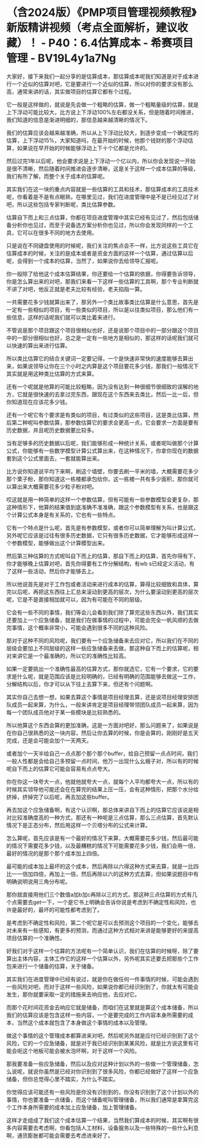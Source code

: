 # （含2024版）《PMP项目管理视频教程》新版精讲视频（考点全面解析，建议收藏）！ - P40：6.4估算成本 - 希赛项目管理 - BV19L4y1a7Ng

大家好，接下来我们一起分享的是估算成本，那估算成本呢我们知道是对于成本进行一个近似的估算对吧，它是要进行一个近似的估算，所以对你的要求没有那么高，通常来讲的话，其实做项目的估算它都有个过程。

它一般是这样做的，就说是先会做一个粗略的估算，做一个粗略量级的估算，就是上下浮动可能比较大，比方说上下浮动100%左右都没关系，但是随着时间推进，我们知道的信息是渐进明细的，那信息越来越清晰的情况下。

我们的估算应该会越来越准确，所以从上下浮动比较大，到逐步变成一个确定性的估算，上下浮动15%，大家知道吗，在最开始的时候，他那个钱财的那个浮动估算，如果说在早开始的时候能够浮动上下十个亿都是允许的。

然后过完1年以后呢，他会要求说是上下浮动一个亿以内，所以你会发现说一开始是很不清晰，然后随着时间推进会逐步清晰，这是关于这样一个成本估算的等级，我们有所了解，而整个关于成本的估算呢。

其实我们在这一块的重点内容就是一些估算的工具和技术，那估算成本的工具技术呢，你看着是不是有点眼熟，在哪里见过，我们在进度管理中是不是已经见过了对吧，所以这些包括专家判断呢，类比估算参数。

估算自下而上和三点估算，你都在项目进度管理中其实已经有见过了，然后包括储备分析你也见过，而至于说备选方案分析你也见过，所以你会发现同样的一个工具，它可以在很多不同的地方去使用。

只是说在不同键盘使用的时候呢，我们关注的焦点会不一样，比方说这些工具它在估算成本的时候，关注的是成本或者是资金方面的这样一个估算，通过估算以后呢，会得到一个成本的估算，当然了，如果说你去给领导汇报呢。

你一般除了给他这个成本估算结果，你还要给一个估算的依据，你得要告诉领导，你是怎么算出来的对吧，那我们来看一下这样一些估算的工具啊，那个专业判断就不讲了对吧，他反正就是老夫比较有经验，老夫掐指一算。

一共需要花多少钱就算出来了，那另外一个类比故事类比估算是什么意思，首先是一定有一些相似的项目，有一些类似的项目，所以是以往类似项目，那么他们有一些信息，这样的话呢我们就可以类比着来进行。

不管说是那个项目跟这个项目很相似也好，还是说那个项目中的一部分跟这个项目中的一部分很相似也好，总之是一定有一些地方是相似的，那这样的话呢我们就可以快速的算出来进行估算。

所以类比估算它的结合关键词一定要记得，一个是快速非常快的速度能够去算出来，如果说领导让你在三个小时之内算是这个项目要花多少钱，那我们一般情况下其实就是用这种类比估算的方式来算。

还有一个呢就是他算的可能比较粗略，因为没有达到一种很细节很细致的误解的地方，它就是很快速的去拿过完东西，跟现在这个东西来去类比，然后一比一后，但你知道现在应该花多少钱。

还有一个呢它有个要求是有类似的项目，有过类似的这些项目，这是类比估算，然后第二种呢叫参数估算，那参数估算它的要求会更高一点，它会要求一方面是要有历史数据，并且呢历史数据要比较多。

当有足够多的历史数据以后呢，我们能够形成一种统计关系，或者呢叫做那个计算公式，你能够有一些数学模型计算公式算出来，在这种情况下，你拿你现在的数据套到这个公式里面去，一套就能算出来。

比方说你知道说平均下来啊，刷这个墙壁，你要去刷一平米的墙，大概需要花多少那个栗子粉，那你知道这一栋楼都承包给你，这一栋楼一共有多少面积，那你就可以算出来大概需要花多少粒子粉对吧。

哎这就是用一种简单的这样一个参数估算，但有可能有一些参数模型会更复杂，那这种情形下，他算的结果值到底准确不准准确，跟这个参数模型有关系，也是跟这个计算公式本身是有关系的，它也有一些特点。

它有一个特点是什么呢，首先是有参数模型，或者你可以简单理解为叫计算公式，另外呢它应该是过往有很多历史数据，它只有很多历史数据，它才能够形成这样一个参数模型，能够做出这个计算模型出来。

然后第三种估算的方式呢叫自下而上的估算，那自下而上的估算，首先你得有下，你才能够晚上估算对吧，首先你得要有工作分解结构，有wb s已经定义活动，有了这样一些活动，然后你才能够去上。

所以他说首先是对于工作包或者活动来进行成本的估算，算得比较细致和具体，算完以后呢，再把这东西往上汇总来滚动到更高的层次，为什么要滚动到更高的层次呢，它是不是直接相加就可以，因为有可能在不同的层级。

它会有一些不同的事情，我们等会儿会看到我们除了算完这些东西以外，我们其实还要加上一个应急储备，就是我们在做事情的过程中，可能会完全一帆风顺的去做完事情，这个概率非常小，可能会遇到很多不同的这种风险。

那对于这种不同的风险呢，我们要有一个应急储备来去应对它，所以我们在不同的层级会要加上不同层级的这样一些应急储备来去做，那这种自下而上的估算呢，相对来讲它是一个最准确的，所以它的准确性比较高。

如果一定要挑出一个准确性最高的估算方式，那你就选它，它有一个要求，它的要求是什么呢，就是范围应该是比较明确的，已经有明确的范围能够去做这一工作，分解结构以后，你才可以从下往上去算下来，但还有个问题啊。

其实你自己去想一想，如果去算这个事情是项目经理去算，还是说项目经理安排团队成员一起来算，为什么，一般来讲肯定是项目经理带领团队成员一起来算，因为每一个团队成员他对于某一些模块是比较熟悉的。

所以他算这个东西会算的更加准确，这是一方面对吧好，那么问题来了，如果说是在你自己很熟悉的这一块内容，然后让你去算的时候，你是会算的，刚刚好是五天完成，还是会可能会加个一天两天。

或者加个一天半给自己一点点那个那个那个buffer，给自己预留一点点时间，我们一般人性都是会给自己多预留一点时间，他万一出现什么幺蛾子对，所以有的时候呢自下而上的估算它可能会容易有点点夸大。

你在你这一块夸大一点，他就他就夸大一点，就每个人平均都夸大一点，所以有的时候其实领导他可能还会在在算完的结果上压一压，会有这种情形，把那个水分给挤掉，挤掉完了以后呢，再去加这些buffer。

再去加这个应急储备啊，有这个认识啊，那总体来讲自下而上的估算它应该说是相对比较准确度高的一种方式，那还有一种呢是三点估算，那么三点估算，首先默认情况下是正态分布，然后用这样一个贝塔分布的公式来计算。

怎么算呢，首先应该是有一个最好的情况下来算，大概需要花多少钱，然后最可能的情况下需要花多少钱，以及最糟糕的情况下可能需要花多少钱，我们会用一倍，最好的情况的是那个那个成本加上四倍。

最可能的成本加上最坏的这个成本，然后再除以六得这种方式来去算，就是一比四比一一倍加四倍，再加上一倍，然后再除以六的这种方式去算，但如果说题目中有明确说明说用三角分布呢。

那你就直接用他们三个数值a加b加c再除以三的方式，那这种三点估算的方式有几个点需要去get一下，一个是它书上明确会告诉你说是考虑到不确定性和风险，也许是最好的，最坏的可能性都考虑到了。

是考虑到不确定性和风险，第二个呢它是可以去预测这个项目的一个变化，能够去对未来有一些感知，有更多的预测，而通过这种方式相对来讲是能够更好的来提高项目估算的一个准确性。

好我们对于这样一个估算的方法呢有一个简单认识，我们在估算的时候呀，除了要算出主体内容，主体工作它的这样一个估算以外，另外呢其实还要去把那些个工作包来进行一个储备的估算，关于储备。

其实我们在进度管理中已经有说过，就是你在做任何一件事情的时候，可能会遇到一些风险对吧，而对于这样一些风险，如果说你都已经识别到了，你就太有可能会发生，那你就要采取一定的措施来去响应他，去应对它。

而那个花时间花资金去响应它就是储备，而咱们在这里就是算这个成本储备，所以我们的估算应该是包含这样一些内容，一个是要完成的工作内容本身所需要的成本，当然这个成本就包含了本身做这个事情的成本以及管理。

做这个事情的这个管理成本都算进来对吧，然后呢另外就是应付已经识别到了这个风险，它的一个应急储备，就是对于我已经识别到某某风险，就是比方说这里有可能会呃这个地板可能会被水泡坏啊，对于这样一个风险。

那我要准备一些应急储备，然后以及应对这种计划以外的一些做一个管理储备，怎么说呢，就说你虽然是已经对你识别到了很多风险，你都已经做好了这样一个应急储备，但你总觉得心里不踏实，为什么不踏实。

你觉得应该可能还有一些风险是你没有识别到的，你没有识别到了这个计划以外的事情，你也要准备一点储备，而这个储备呢叫管理储备，所以我们通常是拿算完这个工作本身所需要的成本加上应急储备，加上管理储备。

这样才走组成了我们这个成本估算一个结果，当然我们算成本的时候，其实啊有很多内容需要去考虑啊，你看包括人工材料，设备服务以及一些特殊的一些什么利息啊，通货膨胀都可能会需要去考虑进来好了。

